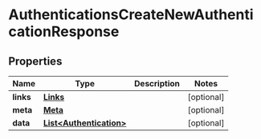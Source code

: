 

# AuthenticationsCreateNewAuthenticationResponse


## Properties

| Name | Type | Description | Notes |
|------------ | ------------- | ------------- | -------------|
|**links** | [**Links**](Links.md) |  |  [optional] |
|**meta** | [**Meta**](Meta.md) |  |  [optional] |
|**data** | [**List&lt;Authentication&gt;**](Authentication.md) |  |  [optional] |



